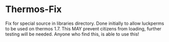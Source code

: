 # Thermos-Fix
Fix for special source in libraries directory.
Done initially to allow luckperms to be used on thermos 1.7. 
This MAY prevent citizens from loading, further testing will be needed.
Anyone who find this, is able to use this!
